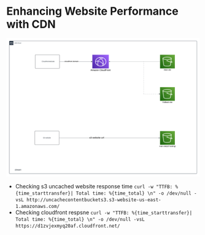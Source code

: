 # Enhancing Website Performance with CDN
![Architecture](<Blank diagram (16).png>)

+ Checking s3 uncached website response time ```curl -w "TTFB: %{time_starttransfer}| Total time: %{time_total} \n" -o /dev/null -vsL http://uncachecontentbuckets3.s3-website-us-east-1.amazonaws.com/```
+ Checking cloudfront respsne ```curl -w "TTFB: %{time_starttransfer}| Total time: %{time_total} \n" -o /dev/null -vsL https://d1zvjexmyq20af.cloudfront.net/```




